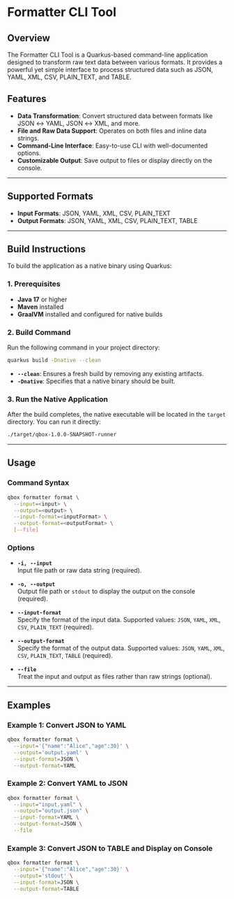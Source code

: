 # Formatter CLI Tool

## Overview

The Formatter CLI Tool is a Quarkus-based command-line application designed to transform raw text data between various formats. It provides a powerful yet simple interface to process structured data such as JSON, YAML, XML, CSV, PLAIN_TEXT, and TABLE.

## Features

- **Data Transformation**: Convert structured data between formats like JSON ↔ YAML, JSON ↔ XML, and more.
- **File and Raw Data Support**: Operates on both files and inline data strings.
- **Command-Line Interface**: Easy-to-use CLI with well-documented options.
- **Customizable Output**: Save output to files or display directly on the console.

---

## Supported Formats

- **Input Formats**: JSON, YAML, XML, CSV, PLAIN_TEXT
- **Output Formats**: JSON, YAML, XML, CSV, PLAIN_TEXT, TABLE

---

## Build Instructions

To build the application as a native binary using Quarkus:

### 1. Prerequisites
- **Java 17** or higher
- **Maven** installed
- **GraalVM** installed and configured for native builds

### 2. Build Command
Run the following command in your project directory:
```bash
quarkus build -Dnative --clean
```

- **`--clean`**: Ensures a fresh build by removing any existing artifacts.
- **`-Dnative`**: Specifies that a native binary should be built.

### 3. Run the Native Application
After the build completes, the native executable will be located in the `target` directory. You can run it directly:
```bash
./target/qbox-1.0.0-SNAPSHOT-runner
```

---

## Usage

### Command Syntax
```bash
qbox formatter format \
  --input=<input> \
  --output=<output> \
  --input-format=<inputFormat> \
  --output-format=<outputFormat> \
  [--file]
```

### Options
- **`-i, --input`**  
  Input file path or raw data string (required).

- **`-o, --output`**  
  Output file path or `stdout` to display the output on the console (required).

- **`--input-format`**  
  Specify the format of the input data. Supported values: `JSON`, `YAML`, `XML`, `CSV`, `PLAIN_TEXT` (required).

- **`--output-format`**  
  Specify the format of the output data. Supported values: `JSON`, `YAML`, `XML`, `CSV`, `PLAIN_TEXT`, `TABLE` (required).

- **`--file`**  
  Treat the input and output as files rather than raw strings (optional).

---

## Examples

### Example 1: Convert JSON to YAML
```bash
qbox formatter format \
  --input='{"name":"Alice","age":30}' \
  --output='output.yaml' \
  --input-format=JSON \
  --output-format=YAML
```

### Example 2: Convert YAML to JSON
```bash
qbox formatter format \
  --input="input.yaml" \
  --output="output.json" \
  --input-format=YAML \
  --output-format=JSON \
  --file
```

### Example 3: Convert JSON to TABLE and Display on Console
```bash
qbox formatter format \
  --input='{"name":"Alice","age":30}' \
  --output='stdout' \
  --input-format=JSON \
  --output-format=TABLE
```